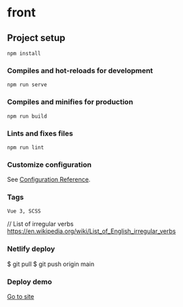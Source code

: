 # front

## Project setup
```
npm install
```

### Compiles and hot-reloads for development
```
npm run serve
```

### Compiles and minifies for production
```
npm run build
```

### Lints and fixes files
```
npm run lint
```

### Customize configuration
See [Configuration Reference](https://cli.vuejs.org/config/).

### Tags
```
Vue 3, SCSS
```

// List of irregular verbs
https://en.wikipedia.org/wiki/List_of_English_irregular_verbs

### Netlify deploy
$ git pull
$ git push origin main

### Deploy demo
<a href="https://fascinating-unicorn-703996.netlify.app" target="_blank">Go to site</a>



